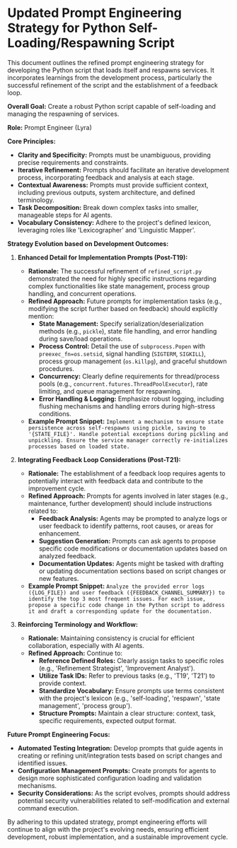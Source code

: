 # Updated Prompt Engineering Strategy for Python Self-Loading/Respawning Script

This document outlines the refined prompt engineering strategy for developing the Python script that loads itself and respawns services. It incorporates learnings from the development process, particularly the successful refinement of the script and the establishment of a feedback loop.

**Overall Goal:** Create a robust Python script capable of self-loading and managing the respawning of services.

**Role:** Prompt Engineer (Lyra)

**Core Principles:**
*   **Clarity and Specificity:** Prompts must be unambiguous, providing precise requirements and constraints.
*   **Iterative Refinement:** Prompts should facilitate an iterative development process, incorporating feedback and analysis at each stage.
*   **Contextual Awareness:** Prompts must provide sufficient context, including previous outputs, system architecture, and defined terminology.
*   **Task Decomposition:** Break down complex tasks into smaller, manageable steps for AI agents.
*   **Vocabulary Consistency:** Adhere to the project's defined lexicon, leveraging roles like 'Lexicographer' and 'Linguistic Mapper'.

**Strategy Evolution based on Development Outcomes:**

1.  **Enhanced Detail for Implementation Prompts (Post-T19):**
    *   **Rationale:** The successful refinement of `refined_script.py` demonstrated the need for highly specific instructions regarding complex functionalities like state management, process group handling, and concurrent operations.
    *   **Refined Approach:** Future prompts for implementation tasks (e.g., modifying the script further based on feedback) should explicitly mention:
        *   **State Management:** Specify serialization/deserialization methods (e.g., `pickle`), state file handling, and error handling during save/load operations.
        *   **Process Control:** Detail the use of `subprocess.Popen` with `preexec_fn=os.setsid`, signal handling (`SIGTERM`, `SIGKILL`), process group management (`os.killpg`), and graceful shutdown procedures.
        *   **Concurrency:** Clearly define requirements for thread/process pools (e.g., `concurrent.futures.ThreadPoolExecutor`), rate limiting, and queue management for respawning.
        *   **Error Handling & Logging:** Emphasize robust logging, including flushing mechanisms and handling errors during high-stress conditions.
    *   **Example Prompt Snippet:** `Implement a mechanism to ensure state persistence across self-respawns using pickle, saving to '{STATE_FILE}'. Handle potential exceptions during pickling and unpickling. Ensure the service manager correctly re-initializes processes based on loaded state.`

2.  **Integrating Feedback Loop Considerations (Post-T21):**
    *   **Rationale:** The establishment of a feedback loop requires agents to potentially interact with feedback data and contribute to the improvement cycle.
    *   **Refined Approach:** Prompts for agents involved in later stages (e.g., maintenance, further development) should include instructions related to:
        *   **Feedback Analysis:** Agents may be prompted to analyze logs or user feedback to identify patterns, root causes, or areas for enhancement.
        *   **Suggestion Generation:** Prompts can ask agents to propose specific code modifications or documentation updates based on analyzed feedback.
        *   **Documentation Updates:** Agents might be tasked with drafting or updating documentation sections based on script changes or new features.
    *   **Example Prompt Snippet:** `Analyze the provided error logs ({LOG_FILE}) and user feedback ({FEEDBACK_CHANNEL_SUMMARY}) to identify the top 3 most frequent issues. For each issue, propose a specific code change in the Python script to address it and draft a corresponding update for the documentation.`

3.  **Reinforcing Terminology and Workflow:**
    *   **Rationale:** Maintaining consistency is crucial for efficient collaboration, especially with AI agents.
    *   **Refined Approach:** Continue to:
        *   **Reference Defined Roles:** Clearly assign tasks to specific roles (e.g., 'Refinement Strategist', 'Improvement Analyst').
        *   **Utilize Task IDs:** Refer to previous tasks (e.g., 'T19', 'T21') to provide context.
        *   **Standardize Vocabulary:** Ensure prompts use terms consistent with the project's lexicon (e.g., 'self-loading', 'respawn', 'state management', 'process group').
        *   **Structure Prompts:** Maintain a clear structure: context, task, specific requirements, expected output format.

**Future Prompt Engineering Focus:**
*   **Automated Testing Integration:** Develop prompts that guide agents in creating or refining unit/integration tests based on script changes and identified issues.
*   **Configuration Management Prompts:** Create prompts for agents to design more sophisticated configuration loading and validation mechanisms.
*   **Security Considerations:** As the script evolves, prompts should address potential security vulnerabilities related to self-modification and external command execution.

By adhering to this updated strategy, prompt engineering efforts will continue to align with the project's evolving needs, ensuring efficient development, robust implementation, and a sustainable improvement cycle.